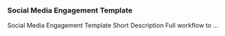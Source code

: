 ### Social Media Engagement Template

Social Media Engagement Template Short Description Full workflow to ...

